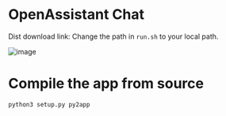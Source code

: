 # OpenAssistant Chat

Dist download link:
Change the path in `run.sh` to your local path.

![image](https://github.com/has-c/zima/assets/29789857/b2c1b893-d50d-4683-880a-ab7b49117b14)

# Compile the app from source

```bash
python3 setup.py py2app
```

